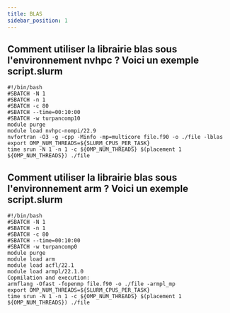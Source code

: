```yaml
---
title: BLAS
sidebar_position: 1
---
```


## Comment utiliser la librairie blas sous l'environnement nvhpc ? Voici un exemple script.slurm

```
#!/bin/bash
#SBATCH -N 1
#SBATCH -n 1
#SBATCH -c 80
#SBATCH --time=00:10:00
#SBATCH -w turpancomp10
module purge
module load nvhpc-nompi/22.9
nvfortran -O3 -g -cpp -Minfo -mp=multicore file.f90 -o ./file -lblas
export OMP_NUM_THREADS=${SLURM_CPUS_PER_TASK}
time srun -N 1 -n 1 -c ${OMP_NUM_THREADS} $(placement 1 ${OMP_NUM_THREADS}) ./file
```

## Comment utiliser la librairie blas sous l'environnement arm ? Voici un exemple script.slurm

```
#!/bin/bash
#SBATCH -N 1
#SBATCH -n 1
#SBATCH -c 80
#SBATCH --time=00:10:00
#SBATCH -w turpancomp0
module purge
module load arm
module load acfl/22.1
module load armpl/22.1.0
Copmilation and execution:
armflang -Ofast -fopenmp file.f90 -o ./file -armpl_mp
export OMP_NUM_THREADS=${SLURM_CPUS_PER_TASK}
time srun -N 1 -n 1 -c ${OMP_NUM_THREADS} $(placement 1 ${OMP_NUM_THREADS}) ./file
```
